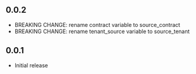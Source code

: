 ## 0.0.2

- BREAKING CHANGE: rename contract variable to source_contract
- BREAKING CHANGE: rename tenant_source variable to source_tenant

## 0.0.1

- Initial release
